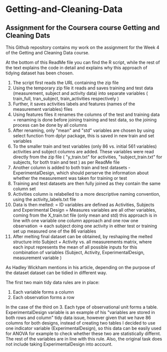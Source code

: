 # Getting-and-Cleaning-Data
## Assignment for the Coursera course Getting and Cleaning Dats

This Github repository contains my work on the assignment for the Week 4 of the Getting and Cleaning Data course.

At the bottom of this ReadMe file you can find the R script, while the rest of the text explains the code in detail and explains why this approach of tidying dataset has been chosen.

1. The script first reads the URL containing the zip file
2. Using the temporary zip file it reads and saves training and test data (measurement, subject and activity data) into separate variables ( train_full, tran_subject, train_activities respectively )
3. Further, it saves activities labels and features (names of the measurement variables) files
4. Using features files it renames the columns of the test and training data
    = renaming is done before joining training and test data, so the joining process can be done by all columns
5. After renaming, only "mean" and "std" variables are chosen by using select function from dplyr package, this is saved in new train and set variables
6. To the smaller train and test variables (only 86 vs. initial 561 variables) activities and subject columns are added. These variables were read directly from the zip file ( "y_train.txt" for activities, "subject_train.txt" for subjects, for both train and test ) as per ReadMe file
7. Another column is added to both train and test datasets - ExperimentalDesign, which should perserve the information about whether the measurement was taken for training or test
8. Training and test datasets are then fully joined as they contain the same column set
9. Activities column is relabelled to a more descriptive naming convention, using the activity_labels.txt file
10. Data is then melted:
    = ID variables are defined as Activities, Subjects and Experimental Design
    = Measures variables are all other variables, coming from the X_train.txt file (only mean and std)
    this approach is in line with one variable one column approach and one row one observation
    -> each subject doing one activity in either test or training set up measured one of the 86 variables
11. After melting final dataset can be obtained, by reshaping the melted structure into Subject + Activity vs. all measurements matrix, where each input represents the mean of all possible inputs for this combination of variables (Subject, Activity, ExperimentalDesign, measurement variable )

As Hadley Wickham mentions in his article, depending on the purpose of the dataset dataset can be tidied in different way. 

The first two main tidy data rules are in place:
1. Each variable forms a column
2. Each observation forms a row

In the case of the third on
3. Each type of observational unit forms a table.
ExperimentalDesign variable is an example of his "variables are stored in both rows and column" tidy data issue, however given that we have 86 columns for both designs, instead of creating two tables I decided to use one indicator variable (ExperimentalDesign), so this data can be easily used for ANOVA for example to check whether these two are statistically differnt.
The rest of the variables are in line with this rule. Also, the original task does not include taking ExperimentalDesign into account.


